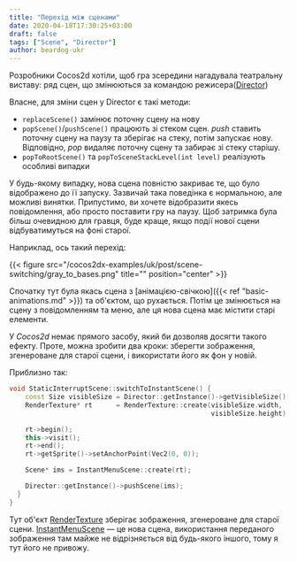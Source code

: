```yaml
---
title: "Перехід між сценами"
date: 2020-04-18T17:30:25+03:00
draft: false
tags: ["Scene", "Director"]
author: beardog-ukr
---
```


Розробники Cocos2d хотіли, щоб гра зсередини нагадувала театральну виставу: ряд сцен, що змінюються за командою режисера([Director](https://docs.cocos2d-x.org/api-ref/cplusplus/v4x/d7/df3/classcocos2d_1_1_director.html))

<!--more-->

Власне, для зміни сцен у Director є такі методи:
* `replaceScene()` замінює поточну сцену на нову
* `popScene()`/`pushScene()` працюють зі стеком сцен. _push_ ставить поточну сцену на паузу та зберігає на стеку, потім запускає нову. Відповідно, _pop_ видаляє поточну сцену та забирає зі стеку старішу.
* `popToRootScene()` та `popToSceneStackLevel(int level)` реалізують особливі випадки

У будь-якому випадку, нова сцена повністю закриває те, що було відображено до її запуску. Зазвичай така поведінка є нормальною, але можливі винятки. Припустимо, ви хочете відобразити якесь повідомлення, або просто поставити гру на паузу. Щоб затримка була більш очевидною для гравця, буде краще, якщо події нової сцени відбуватимуться на фоні старої.

Наприклад, ось такий перехід:

{{< figure src="/cocos2dx-examples/uk/post/scene-switching/gray_to_bases.png" title="" position="center" >}}

Спочатку тут була якась сцена з [анімацією-свічкою]({{< ref "basic-animations.md" >}}) та об'єктом, що рухається. Потім це змінюється на сцену з повідомленням та меню, але ця нова сцена має містити старі елементи.

У _Cocos2d_ немає прямого засобу, який би дозволяв досягти такого ефекту. Проте, можна зробити два кроки: зберегти зображення, згенероване для старої сцени, і використати його як фон у новій.

Приблизно так:
```cpp
void StaticInterruptScene::switchToInstantScene() {
    const Size visibleSize = Director::getInstance()->getVisibleSize();
    RenderTexture* rt      = RenderTexture::create(visibleSize.width,
                                                   visibleSize.height);

    rt->begin();
    this->visit();
    rt->end();
    rt->getSprite()->setAnchorPoint(Vec2(0, 0));

    Scene* ims = InstantMenuScene::create(rt);

    Director::getInstance()->pushScene(ims);
  }
}
```

Тут об'єкт [RenderTexture](https://docs.cocos2d-x.org/api-ref/cplusplus/v4x/d9/ddc/classcocos2d_1_1_render_texture.html) зберігає зображення, згенероване для старої сцени. [InstantMenuScene](https://github.com/beardog-ukr/cocos2dx-examples/blob/master/examples/AnimationDemo/Classes/scenes/InstantMenuScene.cpp) — це нова сцена, використання переданого зображення там майже не відрізняється від будь-якого іншого, тому я тут його не привожу.
